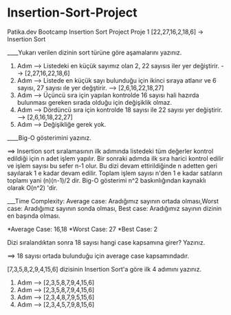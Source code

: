 # Insertion-Sort-Project
Patika.dev Bootcamp Insertion Sort Project
Proje 1
[22,27,16,2,18,6] -> Insertion Sort

____Yukarı verilen dizinin sort türüne göre aşamalarını yazınız.

1. Adım --> Listedeki en küçük sayımız olan 2, 22 sayısıs iler yer değiştirir. --> [2,27,16,22,18,6]
2. Adım --> Listede en küçük sayı bulunduğu için ikinci sıraya atlanır ve 6 sayısı, 27 sayısı ıle yer değştirir. --> [2,6,16,22,18,27]
3. Adım --> Üçüncü sıra için yapılan kontrolde 16 sayısı hali hazırda bulunması gereken sırada olduğu için değişiklik olmaz.
4. Adım --> Dördüncü sıra için kontrolde 18 sayısı ile 22 sayısı yer değiştirir. --> [2,6,16,18,22,27]
5. Adım --> Değişikliğe gerek yok.

____Big-O gösterimini yazınız.

==> Insertion sort sıralamasının ilk adımında listedeki tüm değerler kontrol edildiği için n adet işlem yapılır. Bir sonraki adımda ilk sıra harici kontrol edilir ve işlem sayısı bu sefer n-1 olur. Bu dizi devam ettirildiğinde n adetten geri sayılarak 1 e kadar devam edilir. Toplam işlem sayısı n'den 1 e kadar satıların toplamı yani (n)(n-1)/2 dir. Big-O gösterimi n^2 baskınlığından kaynaklı olarak O(n^2) 'dir.



___Time Complexity: Average case: Aradığımız sayının ortada olması,Worst case: Aradığımız sayının sonda olması, Best case: Aradığımız sayının dizinin en başında olması.

*Average Case: 16,18
*Worst Case: 27
*Best Case: 2

Dizi sıralandıktan sonra 18 sayısı hangi case kapsamına girer? Yazınız.

==> 18 sayısı ortada bulunduğu için average case kapsamındadır.


[7,3,5,8,2,9,4,15,6] dizisinin Insertion Sort'a göre ilk 4 adımını yazınız.

1. Adım --> [2,3,5,8,7,9,4,15,6]
2. Adım --> [2,3,5,8,7,9,4,15,6]
3. Adım --> [2,3,4,8,7,9,5,15,6]
4. Adım --> [2,3,4,5,7,9,8,15,6]




